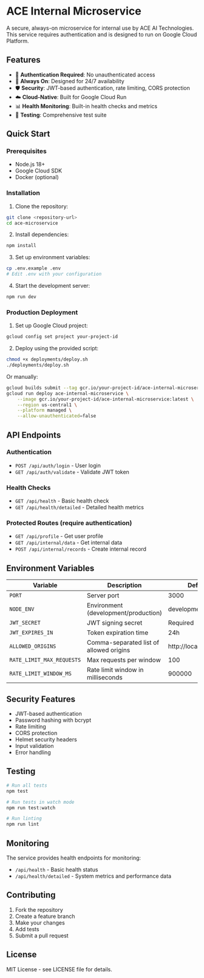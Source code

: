 # ACE Internal Microservice

A secure, always-on microservice for internal use by ACE AI Technologies. This service requires authentication and is designed to run on Google Cloud Platform.

## Features

- 🔐 **Authentication Required**: No unauthenticated access
- 🚀 **Always On**: Designed for 24/7 availability
- 🛡️ **Security**: JWT-based authentication, rate limiting, CORS protection
- ☁️ **Cloud-Native**: Built for Google Cloud Run
- 📊 **Health Monitoring**: Built-in health checks and metrics
- 🧪 **Testing**: Comprehensive test suite

## Quick Start

### Prerequisites

- Node.js 18+
- Google Cloud SDK
- Docker (optional)

### Installation

1. Clone the repository:
```bash
git clone <repository-url>
cd ace-microservice
```

2. Install dependencies:
```bash
npm install
```

3. Set up environment variables:
```bash
cp .env.example .env
# Edit .env with your configuration
```

4. Start the development server:
```bash
npm run dev
```

### Production Deployment

1. Set up Google Cloud project:
```bash
gcloud config set project your-project-id
```

2. Deploy using the provided script:
```bash
chmod +x deployments/deploy.sh
./deployments/deploy.sh
```

Or manually:
```bash
gcloud builds submit --tag gcr.io/your-project-id/ace-internal-microservice:latest
gcloud run deploy ace-internal-microservice \
    --image gcr.io/your-project-id/ace-internal-microservice:latest \
    --region us-central1 \
    --platform managed \
    --allow-unauthenticated=false
```

## API Endpoints

### Authentication
- `POST /api/auth/login` - User login
- `GET /api/auth/validate` - Validate JWT token

### Health Checks
- `GET /api/health` - Basic health check
- `GET /api/health/detailed` - Detailed health metrics

### Protected Routes (require authentication)
- `GET /api/profile` - Get user profile
- `GET /api/internal/data` - Get internal data
- `POST /api/internal/records` - Create internal record

## Environment Variables

| Variable | Description | Default |
|----------|-------------|---------|
| `PORT` | Server port | 3000 |
| `NODE_ENV` | Environment (development/production) | development |
| `JWT_SECRET` | JWT signing secret | Required |
| `JWT_EXPIRES_IN` | Token expiration time | 24h |
| `ALLOWED_ORIGINS` | Comma-separated list of allowed origins | http://localhost:3000 |
| `RATE_LIMIT_MAX_REQUESTS` | Max requests per window | 100 |
| `RATE_LIMIT_WINDOW_MS` | Rate limit window in milliseconds | 900000 |

## Security Features

- JWT-based authentication
- Password hashing with bcrypt
- Rate limiting
- CORS protection
- Helmet security headers
- Input validation
- Error handling

## Testing

```bash
# Run all tests
npm test

# Run tests in watch mode
npm run test:watch

# Run linting
npm run lint
```

## Monitoring

The service provides health endpoints for monitoring:
- `/api/health` - Basic health status
- `/api/health/detailed` - System metrics and performance data

## Contributing

1. Fork the repository
2. Create a feature branch
3. Make your changes
4. Add tests
5. Submit a pull request

## License

MIT License - see LICENSE file for details.